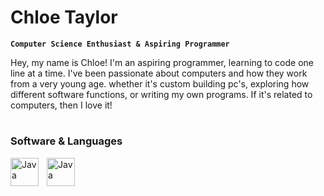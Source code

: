 # Chloe Taylor

**`Computer Science Enthusiast & Aspiring Programmer`**

Hey, my name is Chloe! I'm an aspiring programmer, learning to code one line at a time. I've been passionate about computers and how they work from a very young age. whether it's custom building pc's, exploring how different software functions, or writing my own programs. If it's related to computers, then I love it!

#

### Software & Languages

<img align="left" alt="Java" width="45px" style="padding-right:10px;" src="https://cdn.jsdelivr.net/gh/devicons/devicon@latest/icons/linux/linux-original.svg" />
<img align="left" alt="Java" width="45px" style="padding-right:10px;" src="https://cdn.jsdelivr.net/gh/devicons/devicon@latest/icons/javascript/javascript-plain.svg" />
